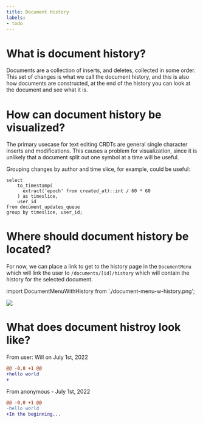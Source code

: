 ```yaml
---
title: Document History
labels:
- todo
---
```


# What is document history?

Documents are a collection of inserts, and deletes, collected in some order.
This set of changes is what we call the document history, and this is also how
documents are constructed, at the end of the history you can look at the document
and see what it is.

# How can document history be visualized?

The primary usecase for text editing CRDTs are general single character inserts and
modifications. This causes a problem for visualization, since it is unlikely that
a document split out one symbol at a time will be useful.

Grouping changes by author and time slice, for example, could be useful:

```pg
select
    to_timestamp(
      extract('epoch' from created_at)::int / 60 * 60
    ) as timeslice,
    user_id
from document_updates_queue
group by timeslice, user_id;
```

# Where should document history be located?

For now, we can place a link to get to the history page in the `DocumentMenu`
which will link the user to `/documents/[id]/history` which will contain the history
for the selected document.

import DocumentMenuWithHistory from './document-menu-w-history.png';

<img src={DocumentMenuWithHistory}/>


# What does document histroy look like?



From user: Will on July 1st, 2022

```diff
@@ -0,0 +1 @@
+hello world
+
```

From anonymous - July 1st, 2022

```diff
@@ -0,0 +1 @@
-hello world
+In the beginning...

```